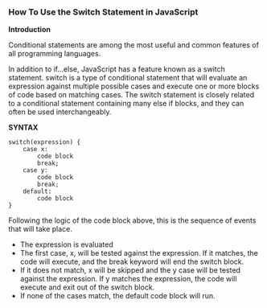 ### How To Use the Switch Statement in JavaScript
**Introduction**

Conditional statements are among the most useful and common features of all programming languages. 

In addition to if...else, JavaScript has a feature known as a switch statement. switch is a type of conditional statement that will evaluate an expression against multiple possible cases and execute one or more blocks of code based on matching cases. The switch statement is closely related to a conditional statement containing many else if blocks, and they can often be used interchangeably.

**SYNTAX**
```
switch(expression) {
    case x:
        code block
        break;
    case y:
        code block
        break;
    default:
        code block
}
```
Following the logic of the code block above, this is the sequence of events that will take place.

- The expression is evaluated
- The first case, x, will be tested against the expression. If it matches, the code will execute, and the break keyword will end the switch block.
- If it does not match, x will be skipped and the y case will be tested against the expression. If y matches the expression, the code will execute and exit out of the switch block.
- If none of the cases match, the default code block will run.


